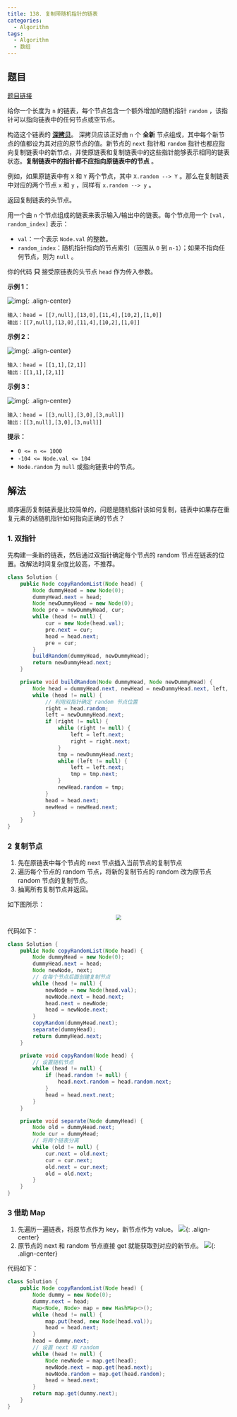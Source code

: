 ```yaml
---
title: 138. 复制带随机指针的链表
categories:
  - Algorithm
tags:
  - Algorithm
  - 数组
---
```


## 题目

[题目链接](https://leetcode.cn/problems/copy-list-with-random-pointer/)

给你一个长度为 `n` 的链表，每个节点包含一个额外增加的随机指针 `random` ，该指针可以指向链表中的任何节点或空节点。

构造这个链表的 **[深拷贝](https://baike.baidu.com/item/深拷贝/22785317?fr=aladdin)**。 深拷贝应该正好由 `n` 个 **全新** 节点组成，其中每个新节点的值都设为其对应的原节点的值。新节点的 `next` 指针和 `random` 指针也都应指向复制链表中的新节点，并使原链表和复制链表中的这些指针能够表示相同的链表状态。**复制链表中的指针都不应指向原链表中的节点** 。

例如，如果原链表中有 `X` 和 `Y` 两个节点，其中 `X.random --> Y` 。那么在复制链表中对应的两个节点 `x` 和 `y` ，同样有 `x.random --> y` 。

返回复制链表的头节点。

用一个由 `n` 个节点组成的链表来表示输入/输出中的链表。每个节点用一个 `[val, random_index]` 表示：

- `val`：一个表示 `Node.val` 的整数。
- `random_index`：随机指针指向的节点索引（范围从 `0` 到 `n-1`）；如果不指向任何节点，则为 `null` 。

你的代码 **只** 接受原链表的头节点 `head` 作为传入参数。

**示例 1：**

![img](https://raw.githubusercontent.com/Traserve/traserve.github.io/master/_posts/algorithm/images/138-1.png){: .align-center}

```
输入：head = [[7,null],[13,0],[11,4],[10,2],[1,0]]
输出：[[7,null],[13,0],[11,4],[10,2],[1,0]]
```

**示例 2：**

![img](https://raw.githubusercontent.com/Traserve/traserve.github.io/master/_posts/algorithm/images/138-2.png){: .align-center}

```
输入：head = [[1,1],[2,1]]
输出：[[1,1],[2,1]]
```

**示例 3：**

![img](https://raw.githubusercontent.com/Traserve/traserve.github.io/master/_posts/algorithm/images/138-3.png){: .align-center}

```
输入：head = [[3,null],[3,0],[3,null]]
输出：[[3,null],[3,0],[3,null]]
```

 

**提示：**

- `0 <= n <= 1000`
- `-104 <= Node.val <= 104`
- `Node.random` 为 `null` 或指向链表中的节点。

## 解法

顺序遍历复制链表是比较简单的，问题是随机指针该如何复制，链表中如果存在重复元素的话随机指针如何指向正确的节点？

### 1. 双指针

先构建一条新的链表，然后通过双指针确定每个节点的 random 节点在链表的位置。改解法时间复杂度比较高，不推荐。

```java
class Solution {
    public Node copyRandomList(Node head) {
        Node dummyHead = new Node(0);
        dummyHead.next = head;
        Node newDummyHead = new Node(0);
        Node pre = newDummyHead, cur;
        while (head != null) {
            cur = new Node(head.val);
            pre.next = cur;
            head = head.next;
            pre = cur;
        }
        buildRandom(dummyHead, newDummyHead);
        return newDummyHead.next;
    }

    private void buildRandom(Node dummyHead, Node newDummyHead) {
        Node head = dummyHead.next, newHead = newDummyHead.next, left, right, tmp;
        while (head != null) {
            // 利用双指针确定 random 节点位置
            right = head.random;
            left = newDummyHead.next;
            if (right != null) {
                while (right != null) {
                    left = left.next;
                    right = right.next;
                }
                tmp = newDummyHead.next;
                while (left != null) {
                    left = left.next;
                    tmp = tmp.next;
                }
                newHead.random = tmp;
            }
            head = head.next;
            newHead = newHead.next;
        }
    }
}
```

### 2 复制节点

1. 先在原链表中每个节点的 next 节点插入当前节点的复制节点
2. 遍历每个节点的 random 节点，将新的复制节点的 random 改为原节点 random 节点的复制节点。
3. 抽离所有复制节点并返回。

如下图所示：

<div align="center">
    <img src="https://raw.githubusercontent.com/Traserve/traserve.github.io/master/_posts/algorithm/images/138-4.png" style="zoom:70%;" />
</div>

代码如下：

```java
class Solution {
    public Node copyRandomList(Node head) {
        Node dummyHead = new Node(0);
        dummyHead.next = head;
        Node newNode, next;
        // 在每个节点后面创建复制节点
        while (head != null) {
            newNode = new Node(head.val);
            newNode.next = head.next;
            head.next = newNode;
            head = newNode.next;
        }
        copyRandom(dummyHead.next);
        separate(dummyHead);
        return dummyHead.next;
    }

    private void copyRandom(Node head) {
        // 设置随机节点
        while (head != null) {
            if (head.random != null) {
                head.next.random = head.random.next;
            }
            head = head.next.next;
        }
    }

    private void separate(Node dummyHead) {
        Node old = dummyHead.next;
        Node cur = dummyHead;
        // 将两个链表分离
        while (old != null) {
            cur.next = old.next;
            cur = cur.next;
            old.next = cur.next;
            old = old.next;
        }
    }
}
```

### 3 借助 Map

1. 先遍历一遍链表，将原节点作为 key，新节点作为 value。
   ![](https://raw.githubusercontent.com/Traserve/traserve.github.io/master/_posts/algorithm/images/138-5.jpg){: .align-center}
2. 原节点的 next 和 random 节点直接 get 就能获取到对应的新节点。
   ![](https://raw.githubusercontent.com/Traserve/traserve.github.io/master/_posts/algorithm/images/138-6.jpg){: .align-center}

代码如下：

```java
class Solution {
    public Node copyRandomList(Node head) {
        Node dummy = new Node(0);
        dummy.next = head;
        Map<Node, Node> map = new HashMap<>();
        while (head != null) {
            map.put(head, new Node(head.val));
            head = head.next;
        }
        head = dummy.next;
        // 设置 next 和 random 
        while (head != null) {
            Node newNode = map.get(head);
            newNode.next = map.get(head.next);
            newNode.random = map.get(head.random);
            head = head.next;
        }
        return map.get(dummy.next);
    }
}
```


